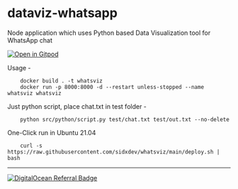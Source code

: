 # dataviz-whatsapp
Node application which uses Python based Data Visualization tool for WhatsApp chat

[![Open in Gitpod](https://gitpod.io/button/open-in-gitpod.svg)](https://github.com/sidxdev/whatsviz)

Usage -
```
    docker build . -t whatsviz
    docker run -p 8000:8000 -d --restart unless-stopped --name whatsviz whatsviz
```

Just python script, place chat.txt in test folder -
```
    python src/python/script.py test/chat.txt test/out.txt --no-delete
```

One-Click run in Ubuntu 21.04
```
    curl -s https://raw.githubusercontent.com/sidxdev/whatsviz/main/deploy.sh | bash
```
---
[![DigitalOcean Referral Badge](https://web-platforms.sfo2.cdn.digitaloceanspaces.com/WWW/Badge%201.svg)](https://www.digitalocean.com/?refcode=485d7ff8969d&utm_campaign=Referral_Invite&utm_medium=Referral_Program&utm_source=badge)
